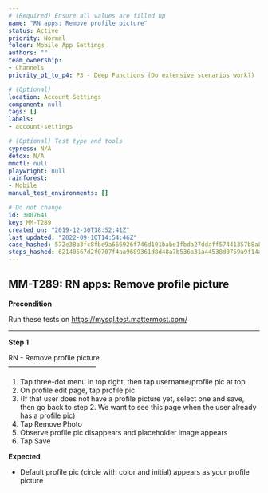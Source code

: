 ```yaml
---
# (Required) Ensure all values are filled up
name: "RN apps: Remove profile picture"
status: Active
priority: Normal
folder: Mobile App Settings
authors: ""
team_ownership: 
- Channels
priority_p1_to_p4: P3 - Deep Functions (Do extensive scenarios work?)

# (Optional)
location: Account Settings
component: null
tags: []
labels: 
- account-settings

# (Optional) Test type and tools
cypress: N/A
detox: N/A
mmctl: null
playwright: null
rainforest: 
- Mobile
manual_test_environments: []

# Do not change
id: 3807641
key: MM-T289
created_on: "2019-12-30T18:52:41Z"
last_updated: "2022-09-10T14:54:46Z"
case_hashed: 572e38b3fc8fbe9a666926f746d101babe1fbda27ddaff57441357b8a8ee64395e93ca9ad102b2a315c970dd255398bd
steps_hashed: 62140567d2f0707f4aa9689361d8d48a7b536a31a44538d0759a9f14a14c2dcc55d188a405ffa1b22cf7693d3a555225
---
```


<!-- (Auto-generated) Based on frontmatter's "key" and "name" -->

## MM-T289: RN apps: Remove profile picture

**Precondition**

Run these tests on <https://mysql.test.mattermost.com/>

---

**Step 1**

RN - Remove profile picture\
–––––––––––––––––––––––––

1. Tap three-dot menu in top right, then tap username/profile pic at top
2. On profile edit page, tap profile pic
3. (If that user does not have a profile picture yet, select one and save, then go back to step 2. We want to see this page when the user already has a profile pic)
4. Tap Remove Photo
5. Observe profile pic disappears and placeholder image appears
6. Tap Save

**Expected**

- Default profile pic (circle with color and initial) appears as your profile picture
